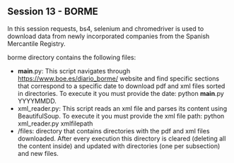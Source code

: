 ## Session 13 - BORME

In this session requests, bs4, selenium and chromedriver is used to download data from newly incorporated companies from the Spanish Mercantile Registry.

borme directory contains the following files:
- __main__.py: This script navigates through https://www.boe.es/diario_borme/ website and find specific sections that correspond to a specific date to download pdf and xml files sorted in directories. To execute it you must provide the date: python __main__.py YYYYMMDD.
- xml_reader.py: This script reads an xml file and parses its content using BeautifulSoup. To execute it you must provide the xml file path: python xml_reader.py xmlfilepath
- /files: directory that contains directories with the pdf and xml files downloaded. After every execution this directory is cleared (deleting all the content inside) and updated with directories (one per subsection) and new files.
